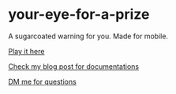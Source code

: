 ﻿# your-eye-for-a-prize
A sugarcoated warning for you.
Made for mobile.

[Play it here](https://eyeprize.netlify.app/)

[Check my blog post for documentations](https://yitingliu97.wordpress.com/?p=3458)

[DM me for questions](https://www.instagram.com/yliu.designs/)
